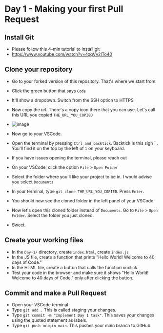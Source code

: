 # Day 1 - Making your first Pull Request

## Install Git

- Please follow this 4-min tutorial to install git
- https://www.youtube.com/watch?v=4xqVv2lTo40

## Clone your repository

- Go to your forked version of this repository. That's where we start from.
- Click the green button that says `Code` 
- It'll show a dropdown. Switch from the SSH option to HTTPS
- Now copy the url. There's a copy icon there that you can use. Let's call this URL you copied `THE_URL_YOU_COPIED`
- ![image](https://user-images.githubusercontent.com/34954722/177477349-1f64ee2d-ed09-46bd-8d10-323b9e3c51e9.png)

- Now go to your VSCode. 
- Open the terminal by pressing ` Ctrl and backtick `. Backtick is this sign \` . You'll find it on the top by the left of `1` on your keyboard.
- If you have issues opening the terminal, please reach out
- On your VSCode, click the option `File` > `Open Folder`
- Select the folder where you'll like your project to be in. I would advise you select `Documents`
- In your terminal, type `git clone THE_URL_YOU_COPIED`. Press `Enter`.
- You should now see the cloned folder in the left panel of your VSCode.
- Now let's open this cloned folder instead of `Documents`. Go to `File` > `Open Folder`. Select the folder you just cloned.
- Sweet.


## Create your working files

- In the `Day-1/` directory, create `index.html`, create `index.js`
- In the JS file, create a function that prints "Hello World! Welcome to 40 days of Code."
- In the HTML file, create a button that calls the function onclick.
- Test your code in the browser and make sure it shows "Hello World! Welcome to 40 days of Code." only after clicking the button.


## Commit and make a Pull Request

- Open your VSCode terminal
- Type `git add .` This is called staging your changes.
- Type `git commit -m "Implement Day 1 task"`. This saves your changes using the quoted statement as labels.
- Type `git push origin main`. This pushes your main branch to GitHub


